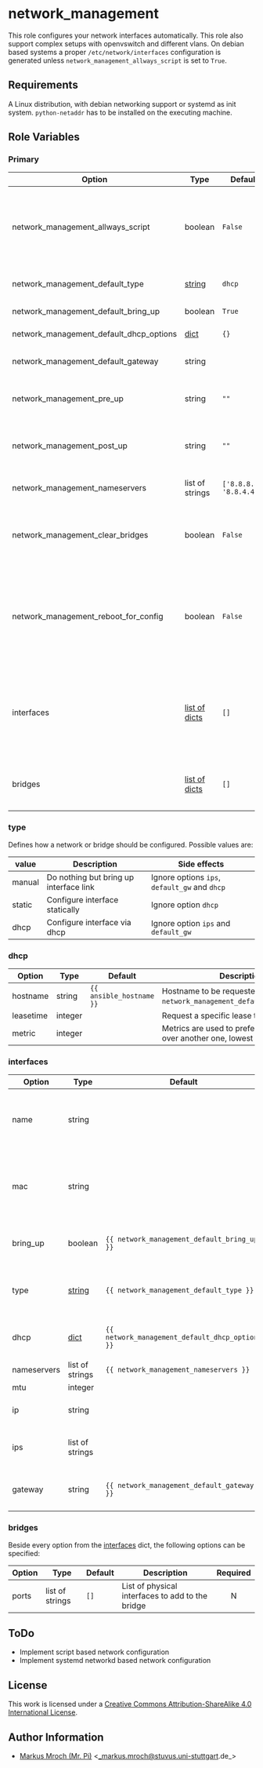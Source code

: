 # network_management

This role configures your network interfaces automatically. This role also support complex setups with openvswitch and different vlans. On debian based systems a proper `/etc/network/interfaces` configuration is generated unless `network_management_allways_script` is set to `True`.


## Requirements

A Linux distribution, with debian networking support or systemd as init system.
`python-netaddr` has to be installed on the executing machine.

## Role Variables

### Primary
| Option                                  | Type                         | Default                  | Description                                                                                                                                        | Required |
|-----------------------------------------|------------------------------|--------------------------|----------------------------------------------------------------------------------------------------------------------------------------------------|:--------:|
| network_management_allways_script       | boolean                      | `False`                  | Generate a systemd service and network management script always (overwrites networking.service if exist)                                           |     N    |
| network_management_default_type         | [string](#type)              | `dhcp`                   | Default type to setup a interface or bridge                                                                                                        |     N    |
| network_management_default_bring_up     | boolean                      | `True`                   | Bring interface up on start                                                                                                                        |     N    |
| network_management_default_dhcp_options | [dict](#dhcp)                | `{}`                     | Additional options for dhcp interfaces                                                                                                             |     N    |
| network_management_default_gateway      | string                       |                          | Add a default route via this gateway address                                                                                                       |     N    |
| network_management_pre_up               | string                       | `""`                     | Commands to execute before any other action is performed                                                                                           |     N    |
| network_management_post_up              | string                       | `""`                     | Commands to execute after all other network operations are performed                                                                               |     N    |
| network_management_nameservers          | list of strings              | `['8.8.8.8', '8.8.4.4']` | List of all nameservers to use                                                                                                                     |     N    |
| network_management_clear_bridges        | boolean                      | `False`                  | Remove all ovs bridges before recreate them, useful for renaming of bridges                                                                        |     N    |
| network_management_reboot_for_config    | boolean                      | `False`                  | Reboot target server to setup new network config, useful for major network configuration, which may require manual interactions otherwise          |     N    |
| interfaces                              | [list of dicts](#interfaces) | `[]`                     | List of all interfaces to setup, keep in mind it can cause various errors if you configure a interface here and later use it as a port on a bridge |     N    |
| bridges                                 | [list of dicts](#bridges)    | `[]`                     | List of network bridges to setup (all bridges are managed by openvswitch)                                                                          |     N    |

### type
Defines how a network or bridge should be configured. Possible values are:

| value  | Description                            | Side effects                                  |
|--------|----------------------------------------|-----------------------------------------------|
| manual | Do nothing but bring up interface link | Ignore options `ips`, `default_gw` and `dhcp` |
| static | Configure interface statically         | Ignore option `dhcp`                          |
| dhcp   | Configure interface via dhcp           | Ignore option `ips` and `default_gw`          |


### dhcp
| Option    | Type    | Default                  | Description                                                                        | Required |
|-----------|---------|--------------------------|------------------------------------------------------------------------------------|:--------:|
| hostname  | string  | `{{ ansible_hostname }}` | Hostname to be requested (is ignored in `network_management_default_dhcp_options`) |     N    |
| leasetime | integer |                          | Request a specific lease time in seconds.                                          |     N    |
| metric    | integer |                          | Metrics are used to prefer an interface over another one, lowest wins.             |     N    |


### interfaces
| Option      | Type            | Default                                         | Description                                                                    |             Required            |
|-------------|-----------------|-------------------------------------------------|--------------------------------------------------------------------------------|:-------------------------------:|
| name        | string          |                                                 | Name of the interface to configure, ignored if `mac` is not specified          |  only if `mac` is not specified |
| mac         | string          |                                                 | MAC-Address of the interface to configure, if specified `name` is autodetected | only if `name` is not specified |
| bring_up    | boolean         | `{{ network_management_default_bring_up }}`     | Automatically bring interface link up                                          |                N                |
| type        | [string](#type) | `{{ network_management_default_type }}`         | Specify how the network interface should be configured                         |                N                |
| dhcp        | [dict](#dhcp)   | `{{ network_management_default_dhcp_options }}` | Additional options for dhcp interfaces                                         |                N                |
| nameservers | list of strings | `{{ network_management_nameservers }}`          | Nameservers to use                                                             |                N                |
| mtu         | integer         |                                                 | MTU size                                                                       |                N                |
| ip          | string          |                                                 | IP address to assign as CIDR                                                   |                N                |
| ips         | list of strings |                                                 | IP addresses to assign to interface as CIDR                                    |    only if `type` is `static`   |
| gateway     | string          | `{{ network_management_default_gateway }}`      | Add a default route via this gateway address                                   |                N                |


### bridges
Beside every option from the [interfaces](#interfaces) dict, the following options can be specified:

| Option | Type            | Default | Description                                      | Required |
|--------|-----------------|---------|--------------------------------------------------|:--------:|
| ports  | list of strings | `[]`    | List of physical interfaces to add to the bridge |     N    |


## ToDo
* Implement script based network configuration
* Implement systemd networkd based network configuration

## License

This work is licensed under a [Creative Commons Attribution-ShareAlike 4.0 International License](http://creativecommons.org/licenses/by-sa/4.0/).


## Author Information

 * [Markus Mroch (Mr. Pi)](https://github.com/Mr-Pi) &lt;_markus.mroch@stuvus.uni-stuttgart.de_&gt;
